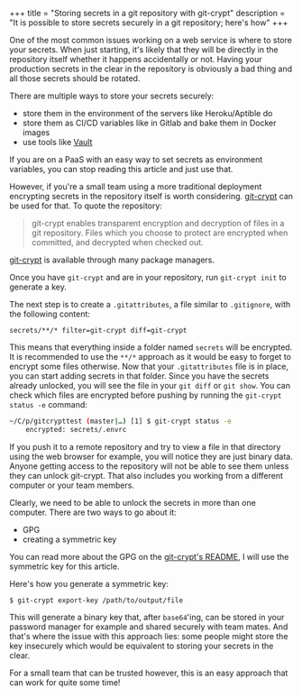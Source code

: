 +++
title = "Storing secrets in a git repository with git-crypt"
description = "It is possible to store secrets securely in a git repository; here's how"
+++

One of the most common issues working on a web service is where to store your secrets. When just starting, it's likely that
they will be directly in the repository itself whether it happens accidentally or not. Having your production secrets
 in the clear in the repository is obviously a bad thing and all those secrets should be rotated.

There are multiple ways to store your secrets securely:

- store them in the environment of the servers like Heroku/Aptible do
- store them as CI/CD variables like in Gitlab and bake them in Docker images
- use tools like [Vault](https://www.vaultproject.io/)

If you are on a PaaS with an easy way to set secrets as environment variables, you can stop reading this article and just use that.

However, if you're a small team using a more traditional deployment encrypting secrets in the repository itself is worth
considering. [git-crypt](https://github.com/AGWA/git-crypt) can be used for that. To quote the repository:

> git-crypt enables transparent encryption and decryption of files in a git repository. 
> Files which you choose to protect are encrypted when committed, and decrypted when checked out.

[git-crypt](https://github.com/AGWA/git-crypt) is available through many package managers.

Once you have `git-crypt` and are in your repository, run `git-crypt init` to generate a key. 

The next step is to create a `.gitattributes`, a file similar to `.gitignore`, with the following content:

```gitignore
secrets/**/* filter=git-crypt diff=git-crypt
```

This means that everything inside a folder named `secrets` will be encrypted. It is recommended to use the `**/*` approach as
it would be easy to forget to encrypt some files otherwise.
Now that your `.gitattributes` file is in place, you can start adding secrets in that folder. Since you have the secrets
already unlocked, you will see the file in your `git diff` or `git show`.
You can check which files are encrypted before pushing by running the `git-crypt status -e` command:

```bash
~/C/p/gitcrypttest (master|…) [1] $ git-crypt status -e
    encrypted: secrets/.envrc
```

If you push it to a remote repository and try to view a file in that directory using the web browser for example, you will notice they are just binary data. 
Anyone getting access to the repository will not be able to see them unless they can unlock git-crypt. That also includes you working from
a different computer or your team members.

Clearly, we need to be able to unlock the secrets in more than one computer. There are two ways to go about it:

- GPG
- creating a symmetric key

You can read more about the GPG on the [git-crypt's README](https://github.com/AGWA/git-crypt#using-git-crypt), I will use the symmetric
key for this article.

Here's how you generate a symmetric key:

```
$ git-crypt export-key /path/to/output/file
```

This will generate a binary key that, after `base64`'ing, can be stored in your password manager for example and shared securely
with team mates. And that's where the issue with this approach lies: some people might store the key insecurely which would be 
equivalent to storing your secrets in the clear.

For a small team that can be trusted however, this is an easy approach that can work for quite some time! 